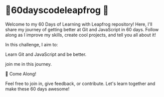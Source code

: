 # 🌟60dayscodeleapfrog 🌟
Welcome to my 60 Days of Learning with Leapfrog repository! Here, I'll share my journey of getting better at Git and JavaScript in 60 days. Follow along as I improve my skills, create cool projects, and tell you all about it!

In this challenge, I aim to:

Learn Git and JavaScript and be better.

join me in this journey.


🚀 Come Along!

Feel free to join in, give feedback, or contribute. Let's learn together and make these 60 days awesome!
